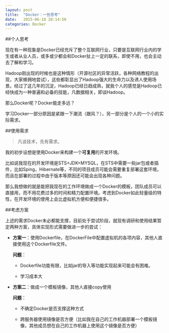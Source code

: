 ```yaml
---
layout: post
title:  "Docker：一些思考"
date:   2015-06-18 20:14:50
categories: Docker
---
```


##个人思考

现在有一种现象是Docker已经充斥了整个互联网行业，只要是互联网行业内的学生或者从业人员，或多或少都会和Docker扯上一定的联系，即使不用，也会主动去了解和学习。

Hadoop刚出现的时候也是这种情形（开源社区的异常活跃，各种网络教程的出现，大家蜂拥地尝试），这些都彰显出了Hadoop强大的生命力以及诱人使用场景。经过了这几年的沉淀，Hadoop已经日趋成熟，就我个人的感觉是Hadoop已经快成为一种普遍和必备的技能，凡数据相关，即谈Hadoop。

那么Docker呢？Docker能走多远？

学习Docker一部分原因是紧跟一下潮流（跟风？），另一部分是个人的一个小的实际需求。

##使用需求

>凡谈技术，先有需求。

我的初步设想是使用Docker来构建一个**可复用**的开发环境。

比如说我现在的开发环境是STS+JDK+MYSQL，在STS中需要一些jar包或者插件，比如Sping，Hibernate等，不同的项目成员可能会需要重复部署这套环境，而且在部署的过程中由于版本等原因还可能会出现各种问题。

那么我想做的就是能把我现在的工作环境做成一个Docker的模板，团队成员可以直接用，而不用花费过多的时间和精力配置环境。考虑到Docker如此轻量级的特性，在开发环境的使用上会比虚拟机方便和便捷很多。

##考虑方案

上述的需求Docker未必都能支撑，目前处于尝试阶段，就现有调研和使用结果暂定两种方案，具体实现形式需要做进一步的尝试：

 - **方案一**：使用Dockerfile，在DockerFile中配置虚拟机的各项内容，其他人直接使用这个Dockerfile文件。
	 
	 **问题**：
	 
	 - Dockerfile功能有限，比如jar的导入等功能实现起来可能会有困难。
	 
	 - 学习成本大
			
 - **方案二**：做成一个模板镜像，其他人直接copy使用
 
	**问题**：
	
	 - 不确定Docker是否支撑这种方式
	 
	 - 跨服务器使用镜像是否方便（比如我在自己的工作机器部署一个模板镜像，其他成员想在自己的工作机器上使用这个镜像是否方便）
